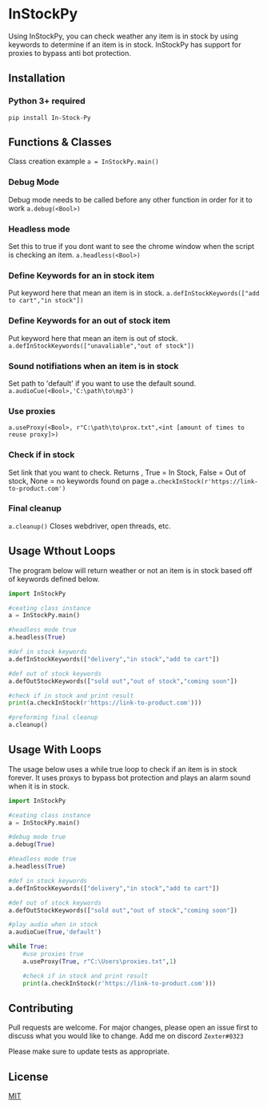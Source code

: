 # InStockPy

Using InStockPy, you can check weather any item is in stock by using keywords to determine if an item is in stock. InStockPy has support for proxies to bypass anti bot protection.

## Installation

###  Python 3+ required
`pip install In-Stock-Py`

## Functions & Classes
Class creation example
`a = InStockPy.main()`

### Debug Mode
Debug mode needs to be called before any other function in order for it to work
`a.debug(<Bool>)` 

### Headless mode
Set this to true if you dont want to see the chrome window when the script is checking an item.
`a.headless(<Bool>)`

### Define Keywords for an in stock item
Put keyword here that mean an item is in stock.
`a.defInStockKeywords(["add to cart","in stock"])`

### Define Keywords for an out of stock item
Put keyword here that mean an item is out of stock.
`a.defInStockKeywords(["unavaliable","out of stock"])`

### Sound notifiations when an item is in stock
Set path to 'default' if you want to use the default sound.
`a.audioCue(<Bool>,'C:\path\to\mp3')`

### Use proxies
`a.useProxy(<Bool>, r"C:\path\to\prox.txt",<int [amount of times to reuse proxy]>)`

### Check if in stock
Set link that you want to check.
Returns <Bool>, True = In Stock, False = Out of stock, None = no keywords found on page
`a.checkInStock(r'https://link-to-product.com')`

### Final cleanup
`a.cleanup()` Closes webdriver, open threads, etc.

## Usage Wthout Loops

The program below will return weather or not an item is in stock based off of keywords defined below.

```python
import InStockPy

#ceating class instance
a = InStockPy.main()

#headless mode true
a.headless(True)

#def in stock keywords
a.defInStockKeywords(["delivery","in stock","add to cart"])

#def out of stock keywords
a.defOutStockKeywords(["sold out","out of stock","coming soon"])

#check if in stock and print result
print(a.checkInStock(r'https://link-to-product.com')))

#preforming final cleanup
a.cleanup() 
```

## Usage With Loops
The usage below uses a while true loop to check if an item is in stock forever. It uses proxys to bypass bot protection and plays an alarm sound when it is in stock.  
```python
import InStockPy

#ceating class instance
a = InStockPy.main()

#debug mode true
a.debug(True)

#headless mode true
a.headless(True)

#def in stock keywords
a.defInStockKeywords(["delivery","in stock","add to cart"])

#def out of stock keywords
a.defOutStockKeywords(["sold out","out of stock","coming soon"])

#play audio when in stock
a.audioCue(True,'default')

while True:
    #use proxies true
    a.useProxy(True, r"C:\Users\proxies.txt",1)

    #check if in stock and print result
    print(a.checkInStock(r'https://link-to-product.com')))
````


## Contributing
Pull requests are welcome. For major changes, please open an issue first to discuss what you would like to change. Add me on discord `Zexter#0323`

Please make sure to update tests as appropriate.

## License
[MIT](https://choosealicense.com/licenses/mit/)
